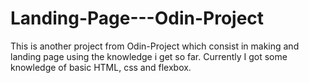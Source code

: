 # Landing-Page---Odin-Project

This is another project from Odin-Project which consist in making and landing page using the knowledge i get so far. Currently I got some knowledge of basic HTML, css  and flexbox. 